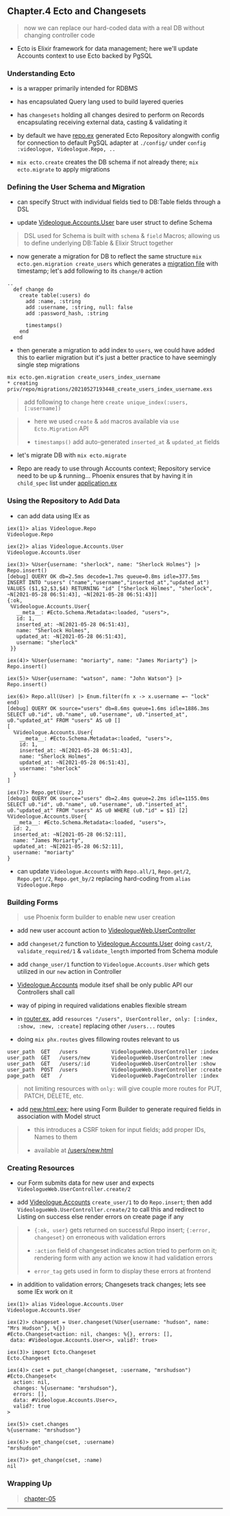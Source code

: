 
## Chapter.4 Ecto and Changesets

> now we can replace our hard-coded data with a real DB without changing controller code

* Ecto is Elixir framework for data management; here we'll update Accounts context to use Ecto backed by PgSQL

### Understanding Ecto

* is a wrapper primarily intended for RDBMS

* has encapsulated Query lang used to build layered queries

* has `changesets` holding all changes desired to perform on Records encapsulating receiving external data, casting & validating it

* by default we have [repo.ex](videologue/lib/videologue/repo.ex) generated Ecto Repository alongwith config for connection to default PgSQL adapter at `./config/` under `config :videologue, Videologue.Repo, ..`

* `mix ecto.create` creates the DB schema if not already there; `mix ecto.migrate` to apply migrations


### Defining the User Schema and Migration

* can specify Struct with individual fields tied to DB:Table fields through a DSL

* update [Videologue.Accounts.User](videologue/lib/videologue/accounts/user.ex.chapter04) bare user struct to define Schema

> DSL used for Schema is built with `schema` & `field` Macros; allowing us to define underlying DB:Table & Elixir Struct together

* now generate a migration for DB to reflect the same structure `mix ecto.gen.migration create_users` which generates a [migration file](priv/repo/migrations/20210527193258_create_users.exs) with timestamp; let's add following to its `change/0` action

```
..
  def change do
    create table(:users) do
      add :name, :string
      add :username, :string, null: false
      add :password_hash, :string

      timestamps()
    end
  end
```

* then generate a migration to add index to `users`, we could have added this to earlier migration but it's just a better practice to have seemingly single step migrations

```
mix ecto.gen.migration create_users_index_username
* creating priv/repo/migrations/20210527193448_create_users_index_username.exs
```

> add following to `change` here `create unique_index(:users, [:username])`

> * here we used `create` & `add` macros available via `use Ecto.Migration` API
>
> * `timestamps()` add auto-generated `inserted_at` & `updated_at` fields

* let's migrate DB with `mix ecto.migrate`

* Repo are ready to use through Accounts context; Repository service need to be up & running... Phoenix ensures that by having it in `child_spec` list under [application.ex](videologue/lib/videologue/application.ex)


### Using the Repository to Add Data

* can add data using IEx as

```
iex(1)> alias Videologue.Repo
Videologue.Repo

iex(2)> alias Videologue.Accounts.User
Videologue.Accounts.User

iex(3)> %User{username: "sherlock", name: "Sherlock Holmes"} |> Repo.insert()    
[debug] QUERY OK db=2.5ms decode=1.7ms queue=0.8ms idle=377.5ms
INSERT INTO "users" ("name","username","inserted_at","updated_at") VALUES ($1,$2,$3,$4) RETURNING "id" ["Sherlock Holmes", "sherlock", ~N[2021-05-28 06:51:43], ~N[2021-05-28 06:51:43]]
{:ok,
 %Videologue.Accounts.User{
   __meta__: #Ecto.Schema.Metadata<:loaded, "users">,
   id: 1,
   inserted_at: ~N[2021-05-28 06:51:43],
   name: "Sherlock Holmes",
   updated_at: ~N[2021-05-28 06:51:43],
   username: "sherlock"
 }}

iex(4)> %User{username: "moriarty", name: "James Moriarty"} |> Repo.insert() 

iex(5)> %User{username: "watson", name: "John Watson"} |> Repo.insert()     

iex(6)> Repo.all(User) |> Enum.filter(fn x -> x.username =~ "lock" end) 
[debug] QUERY OK source="users" db=8.6ms queue=1.6ms idle=1886.3ms
SELECT u0."id", u0."name", u0."username", u0."inserted_at", u0."updated_at" FROM "users" AS u0 []
[
  %Videologue.Accounts.User{
    __meta__: #Ecto.Schema.Metadata<:loaded, "users">,
    id: 1,
    inserted_at: ~N[2021-05-28 06:51:43],
    name: "Sherlock Holmes",
    updated_at: ~N[2021-05-28 06:51:43],
    username: "sherlock"
  }
]

iex(7)> Repo.get(User, 2)                                              
[debug] QUERY OK source="users" db=2.4ms queue=2.2ms idle=1155.0ms
SELECT u0."id", u0."name", u0."username", u0."inserted_at", u0."updated_at" FROM "users" AS u0 WHERE (u0."id" = $1) [2]
%Videologue.Accounts.User{
  __meta__: #Ecto.Schema.Metadata<:loaded, "users">,
  id: 2,
  inserted_at: ~N[2021-05-28 06:52:11],
  name: "James Moriarty",
  updated_at: ~N[2021-05-28 06:52:11],
  username: "moriarty"
}
```

* can update `Videologue.Accounts` with `Repo.all/1`, `Repo.get/2`, `Repo.get!/2`, `Repo.get_by/2` replacing hard-coding from `alias Videologue.Repo`


### Building Forms

> use Phoenix form builder to enable new user creation

* add new user account action to [VideologueWeb.UserController](videologue/lib/videologue_web/controllers/user_controller.ex.chapter04)

* add `changeset/2` function to [Videologue.Accounts.User](videologue/lib/videologue/accounts/user.ex.chapter04) doing `cast/2`, `validate_required/1` & `validate_length` imported from Schema module

* add `change_user/1` function to `Videologue.Accounts.User` which gets utilized in our `new` action in Controller

* [Videologue.Accounts](videologue/lib/videologue/accounts.ex.chapter04) module itsef shall be only public API our Controllers shall call

* way of piping in required validations enables flexible stream

* in [router.ex](videologue/lib/videologue_web/router.ex.chapter04), add `resources "/users", UserController, only: [:index, :show, :new, :create]` replacing other `/users...` routes

* doing `mix phx.routes` gives fillowing routes relevant to us

```
user_path  GET   /users           VideologueWeb.UserController :index
user_path  GET   /users/new       VideologueWeb.UserController :new
user_path  GET   /users/:id       VideologueWeb.UserController :show
user_path  POST  /users           VideologueWeb.UserController :create
page_path  GET   /                VideologueWeb.PageController :index
```

> not limiting resources with `only:` will give couple more routes for PUT, PATCH, DELETE, etc.

* add [new.html.eex](videologue/lib/videologue_web/templates/user/new.html.eex.chapter04); here using Form Builder to generate required fields in association with Model struct

> * this introduces a CSRF token for input fields; add proper IDs, Names to them
>
> * available at [/users/new.html](http://127.0.0.1:4000/users/new.html)


### Creating Resources

* our Form submits data for new user and expects `VideologueWeb.UserController.create/2`

* add [Videologue.Accounts](videologue/lib/videologue/accounts.ex.chapter04) `create_user/1` to do `Repo.insert`; then add `VideologueWeb.UserController.create/2` to call this and redirect to Listing on success else render errors on create page if any

> * `{:ok, user}` gets returned on successful Repo insert; `{:error, changeset}` on erroneous with validation errors
>
> * `:action` field of changeset indicates action tried to perform on it; rendering form with any action we know it had validation errors
>
> * `error_tag` gets used in form to display these errors at frontend

* in addition to validation errors; Changesets track changes; lets see some IEx work on it

```
iex(1)> alias Videologue.Accounts.User
Videologue.Accounts.User

iex(2)> changeset = User.changeset(%User{username: "hudson", name: "Mrs Hudson"}, %{})
#Ecto.Changeset<action: nil, changes: %{}, errors: [],
 data: #Videologue.Accounts.User<>, valid?: true>

iex(3)> import Ecto.Changeset
Ecto.Changeset

iex(4)> cset = put_change(changeset, :username, "mrshudson")
#Ecto.Changeset<
  action: nil,
  changes: %{username: "mrshudson"},
  errors: [],
  data: #Videologue.Accounts.User<>,
  valid?: true
>

iex(5)> cset.changes                                                                  
%{username: "mrshudson"}

iex(6)> get_change(cset, :username)     
"mrshudson"

iex(7)> get_change(cset, :name)    
nil
```


### Wrapping Up

> [chapter-05](./chapter-05.md)

---
